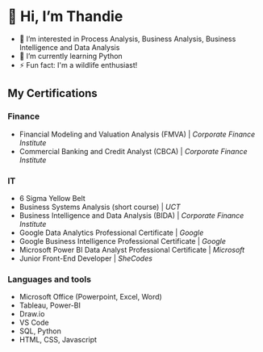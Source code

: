 # 👋 Hi, I’m Thandie

- 👀 I’m interested in Process Analysis, Business Analysis, Business Intelligence and Data Analysis
- 🌱 I’m currently learning Python
- ⚡ Fun fact: I'm a wildlife enthusiast!

## My Certifications
### Finance
- Financial Modeling and Valuation Analysis (FMVA) | *Corporate Finance Institute*
- Commercial Banking and Credit Analyst (CBCA) | *Corporate Finance Institute*

### IT
- 6 Sigma Yellow Belt
- Business Systems Analysis (short course) | *UCT* 
- Business Intelligence and Data Analysis (BIDA) | *Corporate Finance Institute*
- Google Data Analytics Professional Certificate | *Google*
- Google Business Intelligence Professional Certificate | *Google*
- Microsoft Power BI Data Analyst Professional Certificate | *Microsoft* 
- Junior Front-End Developer | *SheCodes* 


### Languages and tools

- Microsoft Office (Powerpoint, Excel, Word)
- Tableau, Power-BI
- Draw.io
- VS Code
- SQL, Python
- HTML, CSS, Javascript
  

<!---
thandierab/thandierab is a ✨ special ✨ repository because its `README.md` (this file) appears on your GitHub profile.
You can click the Preview link to take a look at your changes.
--->
